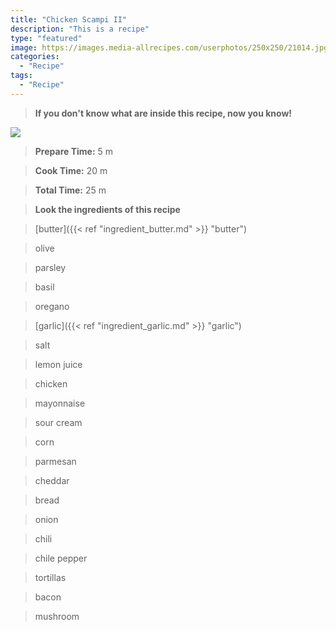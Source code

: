 ```yaml
---
title: "Chicken Scampi II"
description: "This is a recipe"
type: "featured"
image: https://images.media-allrecipes.com/userphotos/250x250/21014.jpg
categories: 
  - "Recipe"
tags: 
  - "Recipe"
---
```



>**If you don't know what are inside this recipe, now you know!**

![](../images/Recipes-Banner.jpg)
> **Prepare Time:** 5 m


> **Cook Time:** 20 m


> **Total Time:** 25 m

> **Look the ingredients of this recipe**

> [butter]({{< ref "ingredient_butter.md" >}} "butter")

> olive

> parsley

> basil

> oregano

> [garlic]({{< ref "ingredient_garlic.md" >}} "garlic")

> salt

> lemon juice

> chicken

> mayonnaise

> sour cream

> corn

> parmesan

> cheddar

> bread

> onion

> chili

> chile pepper

> tortillas

> bacon

> mushroom

